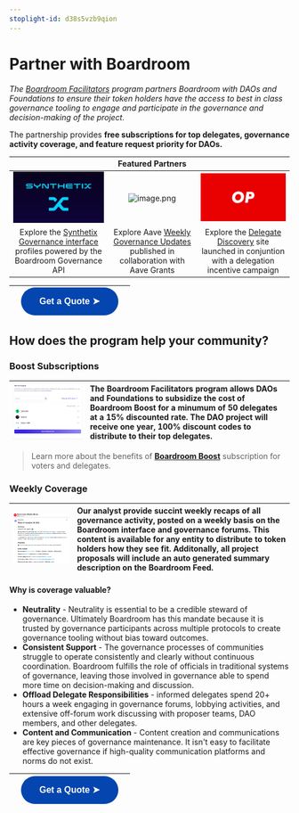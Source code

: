 ```yaml
---
stoplight-id: d38s5vzb9qion
---
```


# Partner with Boardroom

*The [Boardroom Facilitators](url) program partners Boardroom with DAOs and Foundations to ensure their token holders have the access to best in class governance tooling to engage and participate in the governance and decision-making of the project.*

The partnership provides **free subscriptions for top delegates, governance activity coverage, and feature request priority for DAOs.**

| |Featured Partners |    |   
|   :----:   |    :----:   |    :----:   |  
|![image.png](../../assets/images/EgfXUXyUwAAAiZM.jpeg)|![image.png](../../assets/images/Qué-es-AAVE.jpeg)|![image.png](../../assets/images/optimism-logo.png)|
| Explore the [Synthetix Governance interface](https://governance.synthetix.io/councils) profiles powered by the Boardroom Governance API | Explore Aave [Weekly Governance Updates](https://boardroom.io/aave/resources/Weekly%20Recaps) published in collaboration with Aave Grants | Explore the [Delegate Discovery](https://boardroom.io/optimism/delegates) site launched in conjuntion with a delegation incentive campaign|

| |<a href="https://calendly.com/d/d5z-6wd-6vs/facilitators-program-onboarding"><button style="all:unset;font-family:Helvetica,Arial,sans-serif;display:inline-block;max-width:100%;white-space:nowrap;overflow:hidden;text-overflow:ellipsis;background-color:#0445AF;color:#FFFFFF;font-size:16px;border-radius:25px;padding:0 33px;font-weight:bold;height:50px;cursor:pointer;line-height:50px;text-align:center;margin:0;text-decoration:none;">Get a Quote ➤</button><a/> | |
|   :----:   |    :----:   |    :----:   |  

## How does the program help your community?

### Boost Subscriptions

|![image.png](../../assets/images/image-61.png) |The Boardroom Facilitators program allows DAOs and Foundations to subsidize the cost of Boardroom Boost for a minumum of 50 delegates at a **15% discounted rate**. The DAO project will receive one year, 100% discount codes to distribute to their top delegates. |
|    :----:   |    :----  |  

> Learn more about the benefits of [**Boardroom Boost**](../Boardroom-Boost/About-Boost.md) subscription for voters and delegates.

### Weekly Coverage

|![image.png](../../assets/images/image-65.png) | Our analyst provide succint weekly recaps of all governance activity, posted on a weekly basis on the Boardroom interface and governance forums. This content is available for any entity to distribute to token holders how they see fit. Additonally, all project proposals will include an auto generated summary description on the Boardroom Feed.  |
|    :----:   |    :----  |  

#### **Why is coverage valuable?**

- **Neutrality** - Neutrality is essential to be a credible steward of governance. Ultimately Boardroom has this mandate because it is trusted by governance participants across multiple protocols to create governance tooling without bias toward outcomes.
- **Consistent Support** - The governance processes of communities struggle to operate consistently and clearly without continuous coordination. Boardroom fulfills the role of officials in traditional systems of governance, leaving those involved in governance able to spend more time on decision-making and discussion.
- **Offload Delegate Responsibilities** - informed delegates spend 20+ hours a week engaging in governance forums, lobbying activities, and extensive off-forum work discussing with proposer teams, DAO members, and other delegates.
- **Content and Communication** - Content creation and communications are key pieces of governance maintenance. It isn't easy to facilitate effective governance if high-quality communication platforms and norms do not exist.

| |<a href="https://calendly.com/d/d5z-6wd-6vs/facilitators-program-onboarding"><button style="all:unset;font-family:Helvetica,Arial,sans-serif;display:inline-block;max-width:100%;white-space:nowrap;overflow:hidden;text-overflow:ellipsis;background-color:#0445AF;color:#FFFFFF;font-size:16px;border-radius:25px;padding:0 33px;font-weight:bold;height:50px;cursor:pointer;line-height:50px;text-align:center;margin:0;text-decoration:none;">Get a Quote ➤</button><a/> | |
|   :----:   |    :----:   |    :----:   |  
